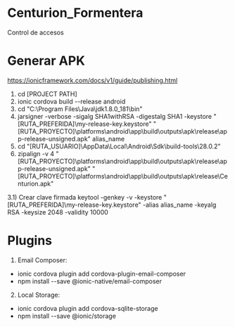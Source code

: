 # Centurion_Formentera
Control de accesos

# Generar APK
https://ionicframework.com/docs/v1/guide/publishing.html

1) cd [PROJECT PATH]
2) ionic cordova build --release android
3) cd "C:\Program Files\Java\jdk1.8.0_181\bin"
4) jarsigner -verbose -sigalg SHA1withRSA -digestalg SHA1 -keystore "[RUTA_PREFERIDA]\my-release-key.keystore" "[RUTA_PROYECTO]\platforms\android\app\build\outputs\apk\release\app-release-unsigned.apk" alias_name
5) cd "[RUTA_USUARIO]\AppData\Local\Android\Sdk\build-tools\28.0.2"
6) zipalign -v 4 "[RUTA_PROYECTO]\platforms\android\app\build\outputs\apk\release\app-release-unsigned.apk" "[RUTA_PROYECTO]\platforms\android\app\build\outputs\apk\release\Centurion.apk"

3.1) Crear clave firmada
keytool -genkey -v -keystore "[RUTA_PREFERIDA]\my-release-key.keystore" -alias alias_name -keyalg RSA -keysize 2048 -validity 10000

# Plugins
1) Email Composer:
- ionic cordova plugin add cordova-plugin-email-composer
- npm install --save @ionic-native/email-composer
2) Local Storage:
- ionic cordova plugin add cordova-sqlite-storage
- npm install --save @ionic/storage
